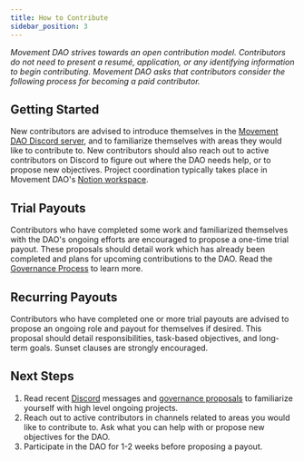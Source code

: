 ```yaml
---
title: How to Contribute
sidebar_position: 3
---
```


*Movement DAO strives towards an open contribution model. Contributors do not need to present a resumé, application, or any identifying information to begin contributing. Movement DAO asks that contributors consider the following process for becoming a paid contributor.*

## Getting Started

New contributors are advised to introduce themselves in the [Movement DAO Discord server](https://discord.gg/movexyz/), and to familiarize themselves with areas they would like to contribute to. New contributors should also reach out to active contributors on Discord to figure out where the DAO needs help, or to propose new objectives. Project coordination typically takes place in Movement DAO's [Notion workspace](https://www.notion.so/movedao/).

## Trial Payouts

Contributors who have completed some work and familiarized themselves with the DAO's ongoing efforts are encouraged to propose a one-time trial payout. These proposals should detail work which has already been completed and plans for upcoming contributions to the DAO. Read the [Governance Process](/dao/governance/process) to learn more.

## Recurring Payouts

Contributors who have completed one or more trial payouts are advised to propose an ongoing role and payout for themselves if desired. This proposal should detail responsibilities, task-based objectives, and long-term goals. Sunset clauses are strongly encouraged.

## Next Steps

1. Read recent [Discord](https://discord.gg/movexyz) messages and [governance proposals](https://snapshot.org/#/snapshot.movedao.eth) to familiarize yourself with high level ongoing projects.
2. Reach out to active contributors in channels related to areas you would like to contribute to. Ask what you can help with or propose new objectives for the DAO.
3. Participate in the DAO for 1-2 weeks before proposing a payout.
